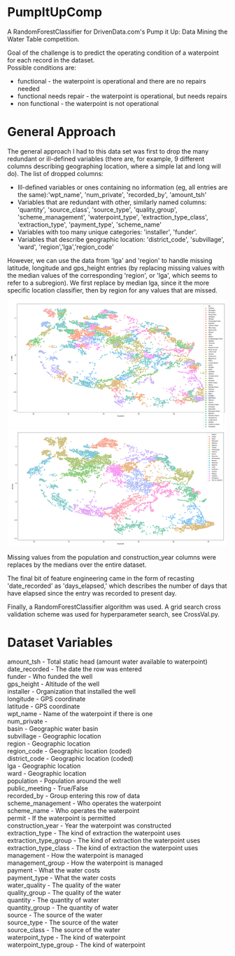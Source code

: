# PumpItUpComp

A RandomForestClassifier for DrivenData.com's Pump it Up: Data Mining the Water Table competition. 

Goal of the challenge is to predict the operating condition of a waterpoint for each record in the dataset.\
Possible conditions are: 
* functional - the waterpoint is operational and there are no repairs needed
* functional needs repair - the waterpoint is operational, but needs repairs
* non functional - the waterpoint is not operational

# General Approach
The general approach I had to this data set was first to drop the many redundant or ill-defined variables (there are, for example, 9 different columns describing geographing location, where a simple lat and long will do). The list of dropped columns:
  * Ill-defined variables or ones containing no information (eg, all entries are the same):'wpt_name', 'num_private', 'recorded_by', 'amount_tsh'
  * Variables that are redundant with other, similarly named columns: 'quantity', 'source_class', 'source_type', 'quality_group', 'scheme_management', 'waterpoint_type', 'extraction_type_class', 'extraction_type', 'payment_type', 'scheme_name'
  * Variables with too many unique categories: 'installer', 'funder'.
  * Variables that describe geographic location: 'district_code', 'subvillage', 'ward', 'region','lga','region_code'

However, we can use the data from 'lga' and 'region' to handle missing latitude, longitude and gps_height entries (by replacing missing values with the median values of the corresponding 'region', or 'lga', which seems to refer to a subregion). We first replace by median lga, since it the more specific location classifier, then by region for any values that are missed.

![picture alt](https://github.com/dasalmon99/PumpItUpComp/blob/master/lga%20plotted%20by%20location.png "lga plotted by location")
![picture alt](https://github.com/dasalmon99/PumpItUpComp/blob/master/region_code%20plotted%20by%20location.png "region_code plotted by location")

Missing values from the population and construction_year columns were replaces by the medians over the entire dataset.

The final bit of feature engineering came in the form of recasting 'date_recorded' as 'days_elapsed,' which describes the number of days that have elapsed since the entry was recorded to present day. 

Finally, a RandomForestClassifier algorithm was used. A grid search cross validation scheme was used for hyperparameter search, see CrossVal.py. 

# Dataset Variables
amount_tsh - Total static head (amount water available to waterpoint)\
date_recorded - The date the row was entered\
funder - Who funded the well\
gps_height - Altitude of the well\
installer - Organization that installed the well\
longitude - GPS coordinate\
latitude - GPS coordinate\
wpt_name - Name of the waterpoint if there is one\
num_private -\
basin - Geographic water basin\
subvillage - Geographic location\
region - Geographic location\
region_code - Geographic location (coded)\
district_code - Geographic location (coded)\
lga - Geographic location\
ward - Geographic location\
population - Population around the well\
public_meeting - True/False\
recorded_by - Group entering this row of data\
scheme_management - Who operates the waterpoint\
scheme_name - Who operates the waterpoint\
permit - If the waterpoint is permitted\
construction_year - Year the waterpoint was constructed\
extraction_type - The kind of extraction the waterpoint uses\
extraction_type_group - The kind of extraction the waterpoint uses\
extraction_type_class - The kind of extraction the waterpoint uses\
management - How the waterpoint is managed\
management_group - How the waterpoint is managed\
payment - What the water costs\
payment_type - What the water costs\
water_quality - The quality of the water\
quality_group - The quality of the water\
quantity - The quantity of water\
quantity_group - The quantity of water\
source - The source of the water\
source_type - The source of the water\
source_class - The source of the water\
waterpoint_type - The kind of waterpoint\
waterpoint_type_group - The kind of waterpoint
